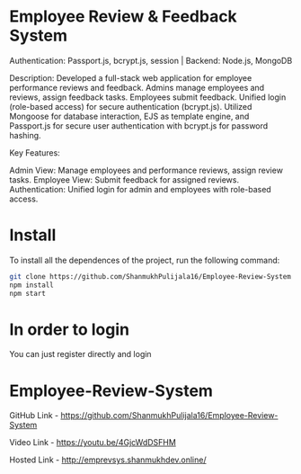 # Employee Review & Feedback System

Authentication: Passport.js, bcrypt.js, session | Backend: Node.js, MongoDB

Description: Developed a full-stack web application for employee performance reviews and feedback. Admins manage employees and reviews, assign feedback tasks. Employees submit feedback. Unified login (role-based access) for secure authentication (bcrypt.js). Utilized Mongoose for database interaction, EJS as template engine, and Passport.js for secure user authentication with bcrypt.js for password hashing.

Key Features:

Admin View: Manage employees and performance reviews, assign review tasks.
Employee View: Submit feedback for assigned reviews.
Authentication: Unified login for admin and employees with role-based access.

# Install

To install all the dependences of the project, run the following command:

```sh
git clone https://github.com/ShanmukhPulijala16/Employee-Review-System
npm install
npm start
```

# In order to login

You can just register directly and login

# Employee-Review-System

GitHub Link - https://github.com/ShanmukhPulijala16/Employee-Review-System

Video Link - https://youtu.be/4GjcWdDSFHM

Hosted Link - http://emprevsys.shanmukhdev.online/
